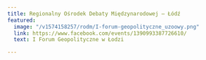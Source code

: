 ```yaml
---
title: Regionalny Ośrodek Debaty Międzynarodowej – Łódź
featured:
  image: "/v1574158257/rodm/I-forum-geopolityczne_uzoowy.png"
  link: https://www.facebook.com/events/1390993387726610/
  text: I Forum Geopolityczne w Łodzi

---
```

